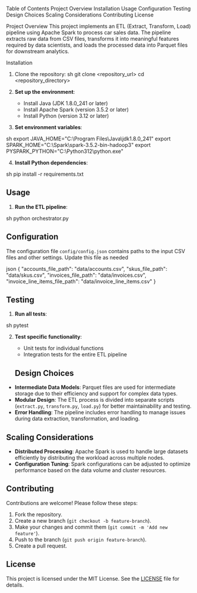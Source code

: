 

Table of Contents
Project Overview
Installation
Usage
Configuration
Testing
Design Choices
Scaling Considerations
Contributing
License

Project Overview
This project implements an ETL (Extract, Transform, Load) pipeline using Apache Spark to process car sales data. The pipeline extracts raw data from CSV files, transforms it into meaningful features required by data scientists, and loads the processed data into Parquet files for downstream analytics.

Installation
1. Clone the repository:
    sh git clone <repository_url> cd <repository_directory>

2. **Set up the environment**:
    - Install Java (JDK 1.8.0_241 or later)
    - Install Apache Spark (version 3.5.2 or later)
    - Install Python (version 3.12 or later)

3. **Set environment variables**:

sh export JAVA_HOME="C:\Program Files\Java\jdk1.8.0_241" export SPARK_HOME="C:\Spark\spark-3.5.2-bin-hadoop3" export PYSPARK_PYTHON="C:\Python312\python.exe"

4. **Install Python dependencies**:

sh pip install -r requirements.txt

## Usage
1. **Run the ETL pipeline**:

sh python orchestrator.py

## Configuration
The configuration file `config/config.json` contains paths to the input CSV files and other settings. Update this file as needed

json { "accounts_file_path": "data/accounts.csv", "skus_file_path": "data/skus.csv", "invoices_file_path": "data/invoices.csv", "invoice_line_items_file_path": "data/invoice_line_items.csv" }

## Testing
1. **Run all tests**:

sh pytest

2. **Test specific functionality**:
    - Unit tests for individual functions
    - Integration tests for the entire ETL pipeline

    ## Design Choices
- **Intermediate Data Models**: Parquet files are used for intermediate storage due to their efficiency and support for complex data types.
- **Modular Design**: The ETL process is divided into separate scripts (`extract.py`, `transform.py`, `load.py`) for better maintainability and testing.
- **Error Handling**: The pipeline includes error handling to manage issues during data extraction, transformation, and loading.

## Scaling Considerations
- **Distributed Processing**: Apache Spark is used to handle large datasets efficiently by distributing the workload across multiple nodes.
- **Configuration Tuning**: Spark configurations can be adjusted to optimize performance based on the data volume and cluster resources.

## Contributing
Contributions are welcome! Please follow these steps:
1. Fork the repository.
2. Create a new branch (`git checkout -b feature-branch`).
3. Make your changes and commit them (`git commit -m 'Add new feature'`).
4. Push to the branch (`git push origin feature-branch`).
5. Create a pull request.

## License
This project is licensed under the MIT License. See the [LICENSE](LICENSE) file for details.